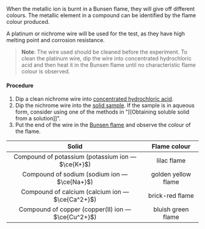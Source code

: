 When the metallic ion is burnt in a Bunsen flame, they will give off different colours. The metallic element in a compound can be identified by the flame colour produced.

A platinum or nichrome wire will be used for the test, as they have high melting point and corrosion resistance.

> **Note**:
> The wire used should be cleaned before the experiment.
> To clean the platinum wire, dip the wire into concentrated hydrochloric acid and then heat it in the Bunsen flame until no characteristic flame colour is observed.

#### Procedure
1. Dip a clean nichrome wire into <u>concentrated hydrochloric acid</u>.
2. Dip the nichrome wire into the <u>solid sample</u>. If the sample is in aqueous form, consider using one of the methods in "[[Obtaining soluble solid from a solution]]".
3. Put the end of the wire in the <u>Bunsen flame</u> and observe the colour of the flame.

| Solid | Flame colour |
| :--: | :--: |
| Compound of potassium (potassium ion — $\ce{K+}$) | lilac flame |
| Compound of sodium (sodium ion — $\ce{Na+}$) | golden yellow flame |
| Compound of calcium (calcium ion — $\ce{Ca^2+}$) | brick-red flame |
| Compound of copper (copper(II) ion — $\ce{Cu^2+}$) | bluish green flame |
